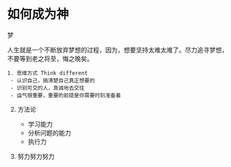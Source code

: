 # 如何成为神

梦

人生就是一个不断放弃梦想的过程，因为，想要坚持太难太难了。尽力追寻梦想，不要等到老之将至，悔之晚矣。

 	1. 思维方式 Think different
     - 认识自己，搞清楚自己真正想要的
     - 识别可交的人，真诚地去交往
     - 运气很重要，重要的前提是你需要时刻准备着

2. 方法论
   - 学习能力
   - 分析问题的能力
   - 执行力

3. 努力努力努力

